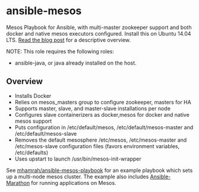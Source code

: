 ansible-mesos
=============

Mesos Playbook for Ansible, with multi-master zookeeper support and both docker and native mesos executors configured.  Install this on Ubuntu 14.04 LTS. [Read the blog post](http://blog.michaelhamrah.com/2014/06/setting-up-a-multi-node-mesos-cluster-running-docker-haproxy-and-marathon-with-ansible/) for a descriptive overview.

NOTE: This role requires the following roles:

  - ansible-java, or java already installed on the host.

## Overview

- Installs Docker
- Relies on mesos_masters group to configure zookeeper, masters for HA
- Supports master, slave, and master-slave installations per node
- Configures slave containerizers as docker,mesos for docker and native mesos support
- Puts configuration in /etc/default/mesos, /etc/default/mesos-master and /etc/default/mesos-slave
- Removes the default mesosphere /etc/mesos, /etc/mesos-master and /etc/mesos-slave configuration files (favors environment variables, /etc/defaults)
- Uses upstart to launch /usr/bin/mesos-init-wrapper

See [mhamrah/ansible-mesos-playbook](https://github.com/mhamrah/ansible-mesos-playbook) for an example playbook which sets up a multi-node mesos cluster. The example also includes [Ansible-Marathon](https://github.com/mhamrah/ansible-marathon) for running applications on Mesos.
